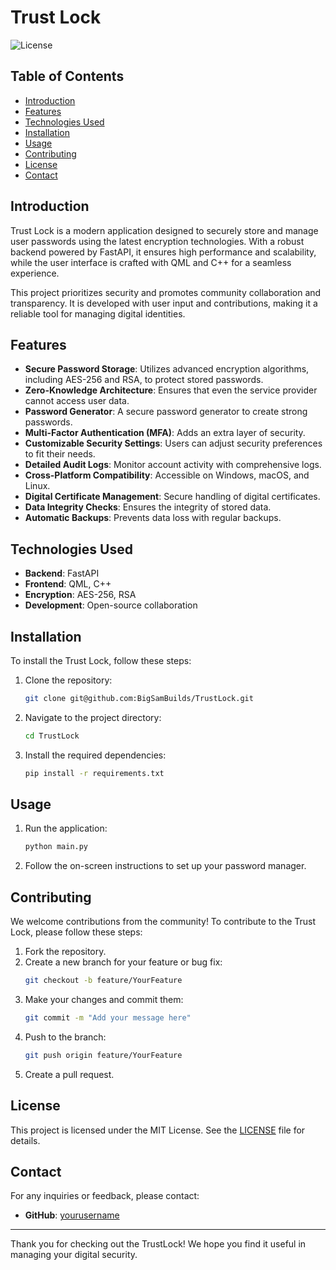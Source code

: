 # Trust Lock

![License](https://github.com/BigSamBuilds/TrustLock/blob/main/Design/icon.png)

## Table of Contents
- [Introduction](#introduction)
- [Features](#features)
- [Technologies Used](#technologies-used)
- [Installation](#installation)
- [Usage](#usage)
- [Contributing](#contributing)
- [License](#license)
- [Contact](#contact)

## Introduction
Trust Lock is a modern application designed to securely store and manage user passwords using the latest encryption technologies. With a robust backend powered by FastAPI, it ensures high performance and scalability, while the user interface is crafted with QML and C++ for a seamless experience.

This project prioritizes security and promotes community collaboration and transparency. It is developed with user input and contributions, making it a reliable tool for managing digital identities.

## Features
- **Secure Password Storage**: Utilizes advanced encryption algorithms, including AES-256 and RSA, to protect stored passwords.
- **Zero-Knowledge Architecture**: Ensures that even the service provider cannot access user data.
- **Password Generator**: A secure password generator to create strong passwords.
- **Multi-Factor Authentication (MFA)**: Adds an extra layer of security.
- **Customizable Security Settings**: Users can adjust security preferences to fit their needs.
- **Detailed Audit Logs**: Monitor account activity with comprehensive logs.
- **Cross-Platform Compatibility**: Accessible on Windows, macOS, and Linux.
- **Digital Certificate Management**: Secure handling of digital certificates.
- **Data Integrity Checks**: Ensures the integrity of stored data.
- **Automatic Backups**: Prevents data loss with regular backups.

## Technologies Used
- **Backend**: FastAPI
- **Frontend**: QML, C++
- **Encryption**: AES-256, RSA
- **Development**: Open-source collaboration

## Installation
To install the Trust Lock, follow these steps:

1. Clone the repository:
   ```bash
   git clone git@github.com:BigSamBuilds/TrustLock.git
   ```
2. Navigate to the project directory:
   ```bash
   cd TrustLock
   ```
3. Install the required dependencies:
   ```bash
   pip install -r requirements.txt
   ```

## Usage
1. Run the application:
   ```bash
   python main.py
   ```
2. Follow the on-screen instructions to set up your password manager.

## Contributing
We welcome contributions from the community! To contribute to the Trust Lock, please follow these steps:

1. Fork the repository.
2. Create a new branch for your feature or bug fix:
   ```bash
   git checkout -b feature/YourFeature
   ```
3. Make your changes and commit them:
   ```bash
   git commit -m "Add your message here"
   ```
4. Push to the branch:
   ```bash
   git push origin feature/YourFeature
   ```
5. Create a pull request.

## License
This project is licensed under the MIT License. See the [LICENSE](LICENSE) file for details.

## Contact
For any inquiries or feedback, please contact:
- **GitHub**: [yourusername](github.com/BigSamBuilds)

---

Thank you for checking out the TrustLock! We hope you find it useful in managing your digital security.
